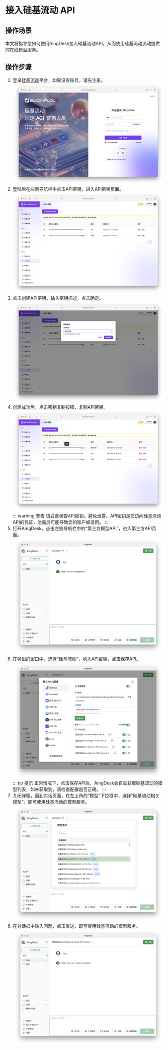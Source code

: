 # 接入硅基流动 API
## 操作场景
本文将指导您如何使用AingDesk接入硅基流动API，从而使用硅基流动流动提供的在线模型服务。
## 操作步骤
1. 登录[硅基流动](https://account.siliconflow.cn/zh/login)平台，如果没有账号，请先注册。
![siliconflow_login](img/siliconflow_login.png)
2. 登陆后在左侧导航栏中点击API密钥，进入API密钥页面。
![siliconflow_api_key](img/siliconflow_api_key.png)
3. 点击创建API密钥，输入密钥描述，点击确定。
![siliconflow_create_api_key](img/siliconflow_create_api_key.png)
4. 创建成功后，点击密钥复制按钮，复制API密钥。
![siliconflow_copy_api_key](img/siliconflow_copy_api_key.png)
::: warning 警告
请妥善保管API密钥，避免泄露。API密钥是您访问硅基流动API的凭证，泄露后可能导致您的账户被滥用。
:::
5. 打开AingDesk，点击左侧导航栏中的“第三方模型API”，进入第三方API页面。
![third_api](img/third_api.png)
6. 在弹出的窗口中，选择“硅基流动”，填入API密钥，点击保存API。
![siliconflow_save_api](img/siliconflow_save_api.png)
::: tip 提示
正常情况下，点击保存API后，AingDesk会自动获取硅基流动的模型列表，如未获取到，请检查配置是否正确。
:::
7. 关闭弹窗，回到对话页面，在左上角的“模型”下拉框中，选择“硅基流动相关模型”，即可使用硅基流动的模型服务。
![siliconflow_model](img/siliconflow_model.png)
8. 在对话框中输入问题，点击发送，即可使用硅基流动的模型服务。
![siliconflow_chat](img/siliconflow_chat.png)